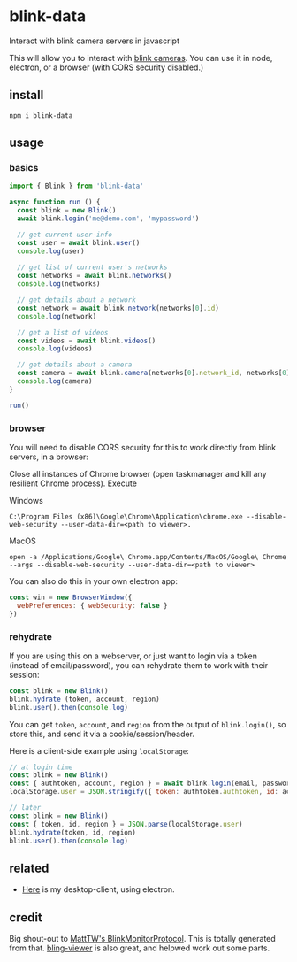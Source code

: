 # blink-data

Interact with blink camera servers in javascript

This will allow you to interact with [blink cameras](https://blinkforhome.com/). You can use it in node, electron, or a browser (with CORS security disabled.)

## install

```
npm i blink-data
```

## usage

### basics

```js
import { Blink } from 'blink-data'

async function run () {
  const blink = new Blink()
  await blink.login('me@demo.com', 'mypassword')

  // get current user-info
  const user = await blink.user()
  console.log(user)
  
  // get list of current user's networks
  const networks = await blink.networks()
  console.log(networks)

  // get details about a network
  const network = await blink.network(networks[0].id)
  console.log(network)

  // get a list of videos
  const videos = await blink.videos()
  console.log(videos)

  // get details about a camera
  const camera = await blink.camera(networks[0].network_id, networks[0].cameras[0].id)
  console.log(camera)
}

run()
```

### browser

You will need to disable CORS security for this to work directly from blink servers, in a browser:

Close all instances of Chrome browser (open taskmanager and kill any resilient Chrome process). Execute 

Windows
```
C:\Program Files (x86)\Google\Chrome\Application\chrome.exe --disable-web-security --user-data-dir=<path to viewer>. 
```
MacOS
```
open -a /Applications/Google\ Chrome.app/Contents/MacOS/Google\ Chrome --args --disable-web-security --user-data-dir=<path to viewer>
```

You can also do this in your own electron app:

```js
const win = new BrowserWindow({
  webPreferences: { webSecurity: false }
})
```

### rehydrate

If you are using this on a webserver, or just want to login via a token (instead of email/password), you can rehydrate them to work with their session:

```js
const blink = new Blink()
blink.hydrate (token, account, region)
blink.user().then(console.log)
```

You can get `token`, `account`, and `region` from the output of `blink.login()`, so store this, and send it via a cookie/session/header.


Here is a client-side example using `localStorage`:
```js
// at login time
const blink = new Blink()
const { authtoken, account, region } = await blink.login(email, password)
localStorage.user = JSON.stringify({ token: authtoken.authtoken, id: account.id, region: Object.keys(region)[0] })

// later
const blink = new Blink()
const { token, id, region } = JSON.parse(localStorage.user)
blink.hydrate(token, id, region)
blink.user().then(console.log)
```

## related

* [Here]() is my desktop-client, using electron.

## credit

Big shout-out to [MattTW's BlinkMonitorProtocol](https://github.com/MattTW/BlinkMonitorProtocol/). This is totally generated from that. [bling-viewer](https://github.com/lurume84/bling-viewer) is also great, and helpwed work out some parts.

